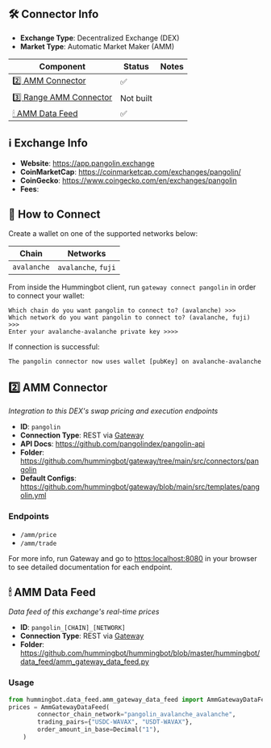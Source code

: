 ## 🛠 Connector Info

- **Exchange Type**: Decentralized Exchange (DEX)
- **Market Type**: Automatic Market Maker (AMM)

| Component | Status | Notes | 
| --------- | ------ | ----- |
| [2️⃣ AMM Connector](#2-amm-connector) | ✅ |
| [3️⃣ Range AMM Connector](#3-range-amm-connector) | Not built |
| [🕯 AMM Data Feed](#amm-data-feed) | ✅ |

## ℹ️ Exchange Info

- **Website**: <https://app.pangolin.exchange>
- **CoinMarketCap**: <https://coinmarketcap.com/exchanges/pangolin/>
- **CoinGecko**: <https://www.coingecko.com/en/exchanges/pangolin>
- **Fees**: 

## 🔑 How to Connect

Create a wallet on one of the supported networks below:

| Chain | Networks | 
| ----- | -------- |
| `avalanche` | `avalanche`, `fuji` 

From inside the Hummingbot client, run `gateway connect pangolin` in order to connect your wallet:
 
```
Which chain do you want pangolin to connect to? (avalanche) >>>
Which network do you want pangolin to connect to? (avalanche, fuji) >>>
Enter your avalanche-avalanche private key >>>>
```

If connection is successful:

```
The pangolin connector now uses wallet [pubKey] on avalanche-avalanche
```


## 2️⃣ AMM Connector
*Integration to this DEX's swap pricing and execution endpoints*

- **ID**: `pangolin`
- **Connection Type**: REST via [Gateway](/gateway)
- **API Docs**: <https://github.com/pangolindex/pangolin-api>
- **Folder**: <https://github.com/hummingbot/gateway/tree/main/src/connectors/pangolin>
- **Default Configs**: <https://github.com/hummingbot/gateway/blob/main/src/templates/pangolin.yml>

### Endpoints

- `/amm/price`
- `/amm/trade`


For more info, run Gateway and go to <https:localhost:8080> in your browser to see detailed documentation for each endpoint.

## 🕯 AMM Data Feed
*Data feed of this exchange's real-time prices*

- **ID**: `pangolin_[CHAIN]_[NETWORK]`
- **Connection Type**: REST via [Gateway](/gateway)
- **Folder**: <https://github.com/hummingbot/hummingbot/blob/master/hummingbot/data_feed/amm_gateway_data_feed.py>

### Usage

```python
from hummingbot.data_feed.amm_gateway_data_feed import AmmGatewayDataFeed
prices = AmmGatewayDataFeed(
        connector_chain_network="pangolin_avalanche_avalanche",
        trading_pairs={"USDC-WAVAX", "USDT-WAVAX"},
        order_amount_in_base=Decimal("1"),
    )
```